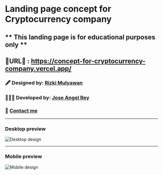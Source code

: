 # Landing page concept for Cryptocurrency company

## ***\* This landing page is for educational purposes only \*\***

## 🚀URL🚀 : https://concept-for-cryptocurrency-company.vercel.app/

### 🖋 Designed by: [Rizki Mulyawan](https://dribbble.com/mulyawan)

### 👨🏼‍💻 Developed by: [Jose Angel Rey](https://github.com/Jose-Angel-Rey)

### 📧 [Contact me](mailto:dev.joseangel.rey@gmail.com)

---

### Desktop preview

![Desktop design](/design/Desktop-preview.png)

---

### Mobile preview

![Mobile design](/design/Mobile-preview.png)
